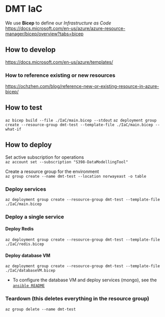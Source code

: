 # DMT IaC

We use __Bicep__ to define our _Infrastructure as Code_  
<https://docs.microsoft.com/en-us/azure/azure-resource-manager/bicep/overview?tabs=bicep>

## How to develop

<https://docs.microsoft.com/en-us/azure/templates/>

### How to reference existing or new resources
<https://ochzhen.com/blog/reference-new-or-existing-resource-in-azure-bicep/>

## How to test
`az bicep build --file ./IaC/main.bicep --stdout`
`az deployment group create --resource-group dmt-test --template-file ./IaC/main.bicep --what-if`

## How to deploy

Set active subscription for operations  
`az account set --subscription "S398-DataModellingTool"`

Create a resource group for the environment  
`az group create --name dmt-test --location norwayeast -o table`

### Deploy services
`az deployment group create --resource-group dmt-test --template-file ./IaC/main.bicep`

### Deploy a single service
#### Deploy Redis
`az deployment group create --resource-group dmt-test --template-file ./IaC/redis.bicep`

#### Deploy database VM
`az deployment group create --resource-group dmt-test --template-file ./IaC/databaseVM.bicep`
- To configure the database VM and deploy services (mongo), see the [`ansible README`](./ansible/README.md)


### Teardown  (this deletes everything in the resource group)  
`az group delete --name dmt-test`
